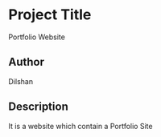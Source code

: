# Project Title

Portfolio Website

## Author

Dilshan

## Description

It is a website which contain a Portfolio Site 
